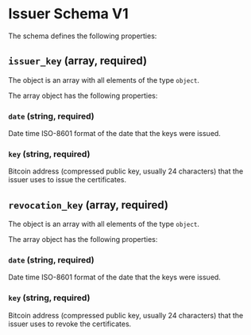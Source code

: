 # Issuer Schema V1

The schema defines the following properties:

## `issuer_key` (array, required)

The object is an array with all elements of the type `object`.

The array object has the following properties:

### `date` (string, required)

Date time ISO-8601 format of the date that the keys were issued.

### `key` (string, required)

Bitcoin address (compressed public key, usually 24 characters) that the issuer uses to issue the certificates.

## `revocation_key` (array, required)

The object is an array with all elements of the type `object`.

The array object has the following properties:

### `date` (string, required)

Date time ISO-8601 format of the date that the keys were issued.

### `key` (string, required)

Bitcoin address (compressed public key, usually 24 characters) that the issuer uses to revoke the certificates.